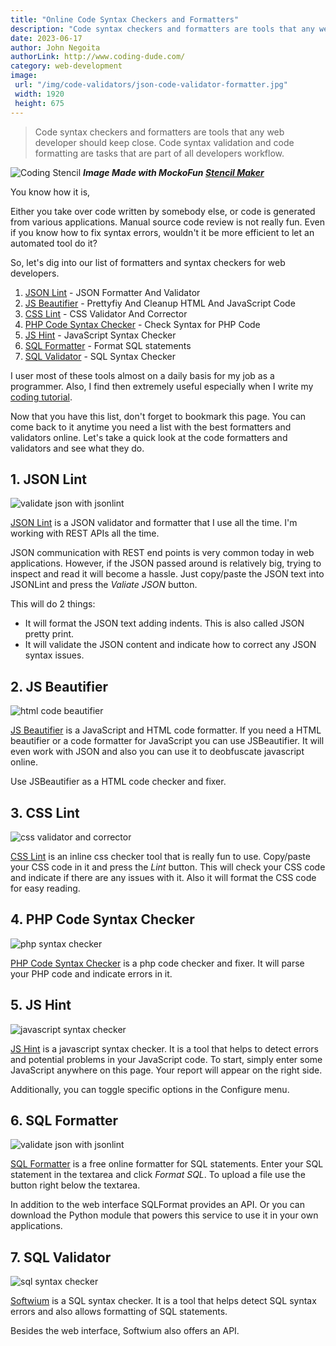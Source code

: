 ```yaml
---
title: "Online Code Syntax Checkers and Formatters"
description: "Code syntax checkers and formatters are tools that any web developer should keep close. Code syntax validation and code formatting are tasks that are part of all developers workflow"
date: 2023-06-17
author: John Negoita
authorLink: http://www.coding-dude.com/
category: web-development
image:
 url: "/img/code-validators/json-code-validator-formatter.jpg"
 width: 1920
 height: 675
---
```


> Code syntax checkers and formatters are tools that any web developer should keep close. Code syntax validation and code formatting are tasks that are part of all developers workflow. 


![Coding Stencil](/img/coding-stencil.png)
***Image Made with MockoFun [Stencil Maker](https://www.mockofun.com/template/stencil-maker-from-photo/)***

You know how it is,

Either you take over code written by somebody else, or code is generated from various applications. Manual source code review is not really fun. Even if you know how to fix syntax errors, wouldn't it be more efficient to let an automated tool do it?

So, let's dig into our list of formatters and syntax checkers for web developers.


1. [JSON Lint](https://jsonlint.com/) - JSON Formatter And Validator
2. [JS Beautifier](http://jsbeautifier.org/) - Prettyfiy And Cleanup HTML And JavaScript Code
3. [CSS Lint](http://csslint.net/) - CSS Validator And Corrector 
4. [PHP Code Syntax Checker](https://phpcodechecker.com/) - Check Syntax for PHP Code
5. [JS Hint](http://jshint.com/) - JavaScript Syntax Checker
6. [SQL Formatter](https://sqlformat.org/) - Format SQL statements
7. [SQL Validator](https://softwium.com/sql-validator/) - SQL Syntax Checker

I user most of these tools almost on a daily basis for my job as a programmer. Also, I find then extremely useful especially when I write my [coding tutorial](http://www.coding-dude.com/).

Now that you have this list, don't forget to bookmark this page. You can come back to it anytime you need a list with the best formatters and validators online. Let's take a quick look at the code formatters and validators and see what they do.

## 1. JSON Lint ##

![validate json with jsonlint](/img/code-validators/json-code-validator-formatter.jpg)

[JSON Lint](https://jsonlint.com/) is a JSON validator and formatter that I use all the time. I'm working with REST APIs all the time.

JSON communication with REST end points is very common today in web applications. However, if the JSON passed around is relatively big, trying to inspect and read it will become a hassle. Just copy/paste the JSON text into JSONLint and press the *Valiate JSON* button.

This will do 2 things:

- It will format the JSON text adding indents. This is also called JSON pretty print.
- It will validate the JSON content and indicate how to correct any JSON syntax issues.

## 2. JS Beautifier ##

![html code beautifier](/img/code-validators/html-code-beautifier.jpg)

[JS Beautifier](http://jsbeautifier.org/) is a JavaScript and HTML code formatter. If you need a HTML beautifier or a code formatter for JavaScript you can use JSBeautifier. It will even work with JSON and also you can use it to deobfuscate javascript online.

Use JSBeautifier as a HTML code checker and fixer.

## 3. CSS Lint ##

![css validator and corrector](/img/code-validators/css-lint-validator-and-corrector.jpg)

[CSS Lint](http://csslint.net/) is an inline css checker tool that is really fun to use. Copy/paste your CSS code in it and press the *Lint* button. This will check your CSS code and indicate if there are any issues with it. Also it will format the CSS code for easy reading.

## 4. PHP Code Syntax Checker ##

![php syntax checker](/img/code-validators/php-code-syntax-checker.jpg)

[PHP Code Syntax Checker](https://phpcodechecker.com/) is a php code checker and fixer. It will parse your PHP code and indicate errors in it.

## 5. JS Hint ##

![javascript syntax checker](/img/code-validators/javascript-code-syntax-checker.jpg)

[JS Hint](http://jshint.com/) is a javascript syntax checker. It is a tool that helps to detect errors and potential problems in your JavaScript code. To start, simply enter some JavaScript anywhere on this page. Your report will appear on the right side.

Additionally, you can toggle specific options in the Configure menu.

## 6. SQL Formatter ##

![validate json with jsonlint](/img/code-validators/sql-formatter.png)

[SQL Formatter](https://sqlformat.org/) is a free online formatter for SQL statements. Enter your SQL statement in the textarea and click *Format SQL*. To upload a file use the button right below the textarea.

In addition to the web interface SQLFormat provides an API. Or you can download the Python module that powers this service to use it in your own applications.

## 7. SQL Validator ##

![sql syntax checker](/img/code-validators/sql-validator.png)

[Softwium](https://softwium.com/sql-validator/) is a SQL syntax checker. It is a tool that helps detect SQL syntax errors and also allows formatting of SQL statements.

Besides the web interface, Softwium also offers an API.
